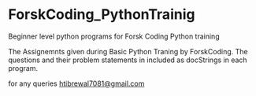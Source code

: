 # ForskCoding_PythonTrainig
Beginner level python programs for Forsk Coding Python training

The Assignemnts given during Basic Python Traning by ForskCoding.
The questions and their problem statements in included as docStrings in each program.

for any queries htibrewal7081@gmail.com

